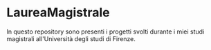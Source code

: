 # LaureaMagistrale
In questo repository sono presenti i progetti svolti durante i miei studi magistrali all'Università degli studi di Firenze.

